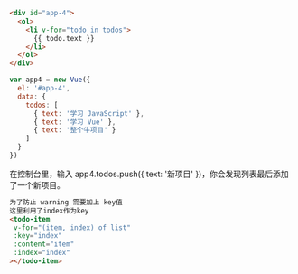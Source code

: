 ```html
<div id="app-4">
  <ol>
    <li v-for="todo in todos">
      {{ todo.text }}
    </li>
  </ol>
</div>
```
```js
var app4 = new Vue({
  el: '#app-4',
  data: {
    todos: [
      { text: '学习 JavaScript' },
      { text: '学习 Vue' },
      { text: '整个牛项目' }
    ]
  }
})
```
在控制台里，输入 app4.todos.push({ text: '新项目' })，你会发现列表最后添加了一个新项目。

```html
为了防止 warning 需要加上 key值
这里利用了index作为key
<todo-item
 v-for="(item, index) of list"
 :key="index"           
 :content="item"
 :index="index"
></todo-item>
```

